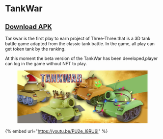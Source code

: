 # TankWar

## [Download APK](https://tankwar-mint.three-three.co/tankwar.apk)

Tankwar is the first play to earn project of Three-Three.that is a 3D tank battle game adapted from the classic tank battle. In the game, all play can get token tank by the ranking.

At this moment the beta version of the TankWar has been developed,player can log in the game without NFT to play.

<figure><img src=".gitbook/assets/tankwar.png" alt=""><figcaption></figcaption></figure>

{% embed url="https://youtu.be/PU2e_I8RU6I" %}

